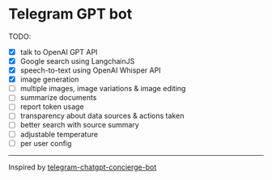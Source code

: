 # Telegram GPT bot

TODO:
- [x] talk to OpenAI GPT API
- [x] Google search using LangchainJS
- [x] speech-to-text using OpenAI Whisper API
- [x] image generation
- [ ] multiple images, image variations & image editing
- [ ] summarize documents
- [ ] report token usage
- [ ] transparency about data sources & actions taken
- [ ] better search with source summary
- [ ] adjustable temperature
- [ ] per user config

---

Inspired by [telegram-chatgpt-concierge-bot](https://github.com/RafalWilinski/telegram-chatgpt-concierge-bot)
